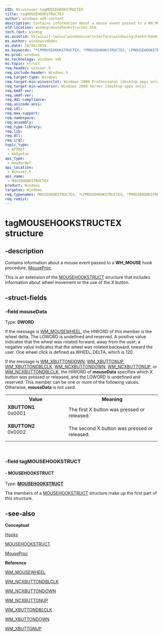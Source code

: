 ```yaml
---
UID: NS:winuser.tagMOUSEHOOKSTRUCTEX
title: tagMOUSEHOOKSTRUCTEX
author: windows-sdk-content
description: Contains information about a mouse event passed to a WH_MOUSE hook procedure, MouseProc. This is an extension of the MOUSEHOOKSTRUCT structure that includes information about wheel movement or the use of the X button.
old-location: winmsg\mousehookstructex.htm
tech.root: winmsg
ms.assetid: VS|winui|~\winui\windowsuserinterface\windowing\hooks\hookreference\hookstructures\mousehookstructex.htm
ms.author: windowssdkdev
ms.date: 10/05/2018
ms.keywords: "*LPMOUSEHOOKSTRUCTEX, *PMOUSEHOOKSTRUCTEX, LPMOUSEHOOKSTRUCTEX, LPMOUSEHOOKSTRUCTEX structure pointer [Windows and Messages], MOUSEHOOKSTRUCTEX, MOUSEHOOKSTRUCTEX structure [Windows and Messages], PMOUSEHOOKSTRUCTEX, PMOUSEHOOKSTRUCTEX structure pointer [Windows and Messages], XBUTTON1, XBUTTON2, _win32_MOUSEHOOKSTRUCTEX_str, _win32_mousehookstructex_str_cpp, tagMOUSEHOOKSTRUCTEX, winmsg.mousehookstructex, winui._win32_mousehookstructex_str, winuser/LPMOUSEHOOKSTRUCTEX, winuser/MOUSEHOOKSTRUCTEX, winuser/PMOUSEHOOKSTRUCTEX"
ms.prod: windows
ms.technology: windows-sdk
ms.topic: struct
req.header: winuser.h
req.include-header: Windows.h
req.target-type: Windows
req.target-min-winverclnt: Windows 2000 Professional [desktop apps only]
req.target-min-winversvr: Windows 2000 Server [desktop apps only]
req.kmdf-ver: 
req.umdf-ver: 
req.ddi-compliance: 
req.unicode-ansi: 
req.idl: 
req.max-support: 
req.namespace: 
req.assembly: 
req.type-library: 
req.lib: 
req.dll: 
req.irql: 
topic_type:
 - APIRef
 - kbSyntax
api_type:
 - HeaderDef
api_location:
 - Winuser.h
api_name:
 - MOUSEHOOKSTRUCTEX
product: Windows
targetos: Windows
req.typenames: MOUSEHOOKSTRUCTEX, *LPMOUSEHOOKSTRUCTEX, *PMOUSEHOOKSTRUCTEX
req.redist: 
---
```


# tagMOUSEHOOKSTRUCTEX structure


## -description


Contains information about a mouse event passed to a <b>WH_MOUSE</b> hook procedure, <a href="https://msdn.microsoft.com/en-us/library/ms644988(v=VS.85).aspx">MouseProc</a>. 

This is an extension of the <a href="https://msdn.microsoft.com/en-us/library/ms644968(v=VS.85).aspx">MOUSEHOOKSTRUCT</a> structure that includes information about wheel movement or the use of the X button.


## -struct-fields




### -field mouseData

Type: <b>DWORD</b>

If the message is <a href="https://msdn.microsoft.com/en-us/library/ms645617(v=VS.85).aspx">WM_MOUSEWHEEL</a>, the HIWORD of this member is the wheel delta. The LOWORD is undefined and reserved. A positive value indicates that the wheel was rotated forward, away from the user; a negative value indicates that the wheel was rotated backward, toward the user. One wheel click is defined as WHEEL_DELTA, which is 120. 

If the message is <a href="https://msdn.microsoft.com/en-us/library/ms646245(v=VS.85).aspx">WM_XBUTTONDOWN</a>, <a href="https://msdn.microsoft.com/en-us/library/ms646246(v=VS.85).aspx">WM_XBUTTONUP</a>, <a href="https://msdn.microsoft.com/en-us/library/ms646244(v=VS.85).aspx">WM_XBUTTONDBLCLK</a>, <a href="https://msdn.microsoft.com/en-us/library/ms645632(v=VS.85).aspx">WM_NCXBUTTONDOWN</a>, <a href="https://msdn.microsoft.com/en-us/library/ms646240(v=VS.85).aspx">WM_NCXBUTTONUP</a>, or <a href="https://msdn.microsoft.com/en-us/library/ms645631(v=VS.85).aspx">WM_NCXBUTTONDBLCLK</a>, the HIWORD of 
						<b>mouseData</b> specifies which X button was pressed or released, and the LOWORD is undefined and reserved. This member can be one or more of the following values. Otherwise, 
						<b>mouseData</b> is not used. 

<table>
<tr>
<th>Value</th>
<th>Meaning</th>
</tr>
<tr>
<td width="40%"><a id="XBUTTON1"></a><a id="xbutton1"></a><dl>
<dt><b>XBUTTON1</b></dt>
<dt>0x0001</dt>
</dl>
</td>
<td width="60%">
The first X button was pressed or released.

</td>
</tr>
<tr>
<td width="40%"><a id="XBUTTON2"></a><a id="xbutton2"></a><dl>
<dt><b>XBUTTON2</b></dt>
<dt>0x0002</dt>
</dl>
</td>
<td width="60%">
The second X button was pressed or released.

</td>
</tr>
</table>
 


### -field tagMOUSEHOOKSTRUCT

 




#### - MOUSEHOOKSTRUCT

Type: <b><a href="https://msdn.microsoft.com/en-us/library/ms644968(v=VS.85).aspx">MOUSEHOOKSTRUCT</a></b>

The members of a <a href="https://msdn.microsoft.com/en-us/library/ms644968(v=VS.85).aspx">MOUSEHOOKSTRUCT</a> structure make up the first part of this structure. 


## -see-also




<b>Conceptual</b>



<a href="https://msdn.microsoft.com/en-us/library/ms632589(v=VS.85).aspx">Hooks</a>



<a href="https://msdn.microsoft.com/en-us/library/ms644968(v=VS.85).aspx">MOUSEHOOKSTRUCT</a>



<a href="https://msdn.microsoft.com/en-us/library/ms644988(v=VS.85).aspx">MouseProc</a>



<b>Reference</b>



<a href="https://msdn.microsoft.com/en-us/library/ms645617(v=VS.85).aspx">WM_MOUSEWHEEL</a>



<a href="https://msdn.microsoft.com/en-us/library/ms645631(v=VS.85).aspx">WM_NCXBUTTONDBLCLK</a>



<a href="https://msdn.microsoft.com/en-us/library/ms645632(v=VS.85).aspx">WM_NCXBUTTONDOWN</a>



<a href="https://msdn.microsoft.com/en-us/library/ms646240(v=VS.85).aspx">WM_NCXBUTTONUP</a>



<a href="https://msdn.microsoft.com/en-us/library/ms646244(v=VS.85).aspx">WM_XBUTTONDBLCLK</a>



<a href="https://msdn.microsoft.com/en-us/library/ms646245(v=VS.85).aspx">WM_XBUTTONDOWN</a>



<a href="https://msdn.microsoft.com/en-us/library/ms646246(v=VS.85).aspx">WM_XBUTTONUP</a>
 

 


